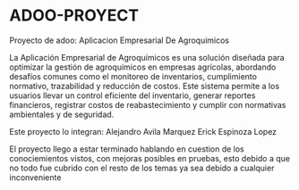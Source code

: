# ADOO-PROYECT
Proyecto de adoo: Aplicacion Empresarial De Agroquimicos 

La Aplicación Empresarial de Agroquímicos es una solución diseñada para optimizar la gestión de agroquímicos en empresas agrícolas, abordando desafíos comunes como el monitoreo de inventarios, cumplimiento normativo, trazabilidad y reducción de costos. Este sistema permite a los usuarios llevar un control eficiente del inventario, generar reportes financieros, registrar costos de reabastecimiento y cumplir con normativas ambientales y de seguridad.

Este proyecto lo integran:
Alejandro Avila Marquez
Erick Espinoza Lopez

El proyecto llego a estar terminado hablando en cuestion de los conociemientos vistos, con mejoras posibles en pruebas, esto debido a que no todo fue cubrido con el resto de los temas ya sea debido a cualquier inconveniente 
